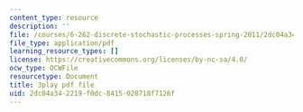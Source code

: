 ```yaml
---
content_type: resource
description: ''
file: /courses/6-262-discrete-stochastic-processes-spring-2011/2dc04a342219f0dc8415028718f7126f_mNGVkKeMUtc.pdf
file_type: application/pdf
learning_resource_types: []
license: https://creativecommons.org/licenses/by-nc-sa/4.0/
ocw_type: OCWFile
resourcetype: Document
title: 3play pdf file
uid: 2dc04a34-2219-f0dc-8415-028718f7126f
---
```

